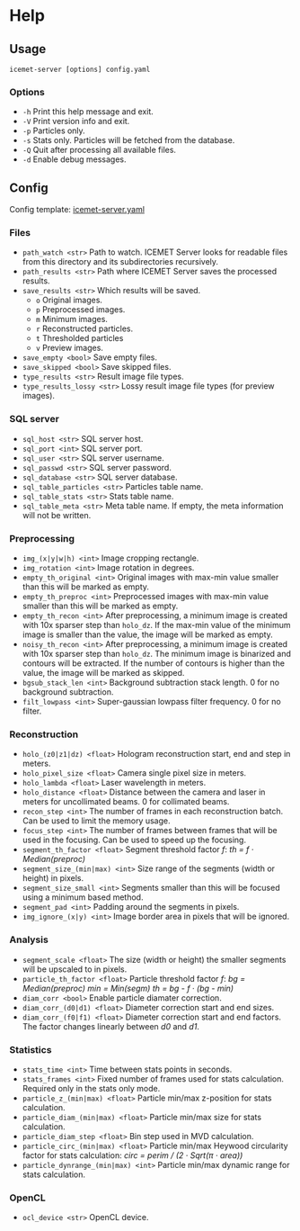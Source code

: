 # Help
## Usage
`icemet-server [options] config.yaml`

### Options
- `-h` Print this help message and exit.
- `-V` Print version info and exit.
- `-p` Particles only.
- `-s` Stats only. Particles will be fetched from the database.
- `-Q` Quit after processing all available files.
- `-d` Enable debug messages.

## Config
Config template: [icemet-server.yaml](etc/icemet-server.yaml)

### Files
- `path_watch <str>` Path to watch. ICEMET Server looks for readable files from this directory and its subdirectories recursively.
- `path_results <str>` Path where ICEMET Server saves the processed results.
- `save_results <str>` Which results will be saved.
  - `o` Original images.
  - `p` Preprocessed images.
  - `m` Minimum images.
  - `r` Reconstructed particles.
  - `t` Thresholded particles
  - `v` Preview images.
- `save_empty <bool>` Save empty files.
- `save_skipped <bool>` Save skipped files.
- `type_results <str>` Result image file types.
- `type_results_lossy <str>` Lossy result image file types (for preview images).

### SQL server
- `sql_host <str>` SQL server host.
- `sql_port <int>` SQL server port.
- `sql_user <str>` SQL server username.
- `sql_passwd <str>` SQL server password.
- `sql_database <str>` SQL server database.
- `sql_table_particles <str>` Particles table name.
- `sql_table_stats <str>` Stats table name.
- `sql_table_meta <str>` Meta table name. If empty, the meta information will not be written.

###  Preprocessing
- `img_(x|y|w|h) <int>` Image cropping rectangle.
- `img_rotation <int>` Image rotation in degrees.
- `empty_th_original <int>` Original images with max-min value smaller than this will be marked as empty.
- `empty_th_preproc <int>` Preprocessed images with max-min value smaller than this will be marked as empty.
- `empty_th_recon <int>` After preprocessing, a minimum image is created with 10x sparser step than `holo_dz`. If the max-min value of the minimum image is smaller than the value, the image will be marked as empty.
- `noisy_th_recon <int>` After preprocessing, a minimum image is created with 10x sparser step than `holo_dz`. The minimum image is binarized and contours will be extracted. If the number of contours is higher than the value, the image will be marked as skipped.
- `bgsub_stack_len <int>` Background subtraction stack length. 0 for no background subtraction.
- `filt_lowpass <int>` Super-gaussian lowpass filter frequency. 0 for no filter.

### Reconstruction
 - `holo_(z0|z1|dz) <float>` Hologram reconstruction start, end and step in meters.
 - `holo_pixel_size <float>` Camera single pixel size in meters.
 - `holo_lambda <float>` Laser wavelength in meters.
 - `holo_distance <float>` Distance between the camera and laser in meters for uncollimated beams. 0 for collimated beams.
 - `recon_step <int>` The number of frames in each reconstruction batch. Can be used to limit the memory usage.
 - `focus_step <int>` The number of frames between frames that will be used in the focusing. Can be used to speed up the focusing.
 - `segment_th_factor <float>` Segment threshold factor *f*:
*th = f · Median(preproc)*
 - `segment_size_(min|max) <int>` Size range of the segments (width or height) in pixels.
 - `segment_size_small <int>` Segments smaller than this will be focused using a minimum based method.
 - `segment_pad <int>` Padding around the segments in pixels.
 - `img_ignore_(x|y) <int>` Image border area in pixels that will be ignored.

### Analysis
 - `segment_scale <float>` The size (width or height) the smaller segments will be upscaled to in pixels.
 - `particle_th_factor <float>` Particle threshold factor *f*:
*bg = Median(preproc)*
*min = Min(segm)*
*th = bg - f · (bg - min)*
 - `diam_corr <bool>` Enable particle diamater correction.
 - `diam_corr_(d0|d1) <float>` Diameter correction start and end sizes.
 - `diam_corr_(f0|f1) <float>` Diameter correction start and end factors. The factor changes linearly between *d0* and *d1*.

### Statistics
 - `stats_time <int>` Time between stats points in seconds.
 - `stats_frames <int>` Fixed number of frames used for stats calculation. Required only in the stats only mode.
 - `particle_z_(min|max) <float>` Particle min/max z-position for stats calculation.
 - `particle_diam_(min|max) <float>` Particle min/max size for stats calculation.
 - `particle_diam_step <float>` Bin step used in MVD calculation.
 - `particle_circ_(min|max) <float>` Particle min/max Heywood circularity factor for stats calculation:
*circ = perim / (2 · Sqrt(π · area))*
 - `particle_dynrange_(min|max) <int>` Particle min/max dynamic range for stats calculation.

### OpenCL
 - `ocl_device <str>` OpenCL device.
